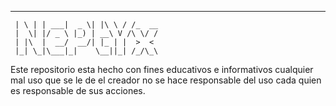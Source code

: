   _   _      ____  _ __   __
     | \ | | ___|  _ \| |\ \ / /_  __
     |  \| |/ _ \ |_) | __\ V /\ \/ /
     | |\  |  __/  __/| |_ | |  >  <
     |_| \_|\___|_|    \__||_| /_/\_\

Este repositorio esta hecho con fines educativos
e informativos cualquier mal uso que se le de el
creador no se hace responsable del uso cada quien
es responsable de sus acciones.
